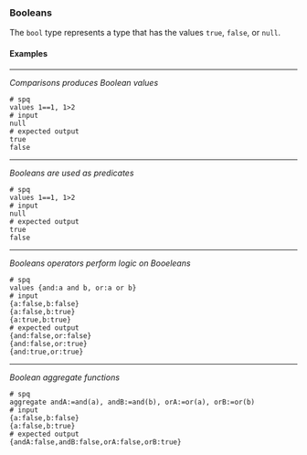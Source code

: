 ### Booleans

The `bool` type represents a type that has the values `true`, `false`,
or `null`.

#### Examples

---

_Comparisons produces Boolean values_

```mdtest-spq
# spq
values 1==1, 1>2
# input
null
# expected output
true
false
```

---
_Booleans are used as predicates_

```mdtest-spq
# spq
values 1==1, 1>2
# input
null
# expected output
true
false
```

---
_Booleans operators perform logic on Booeleans_

```mdtest-spq
# spq
values {and:a and b, or:a or b}
# input
{a:false,b:false}
{a:false,b:true}
{a:true,b:true}
# expected output
{and:false,or:false}
{and:false,or:true}
{and:true,or:true}
```

---

_Boolean aggregate functions_

```mdtest-spq {data-layout="stacked"}
# spq
aggregate andA:=and(a), andB:=and(b), orA:=or(a), orB:=or(b)
# input
{a:false,b:false}
{a:false,b:true}
# expected output
{andA:false,andB:false,orA:false,orB:true}
```